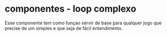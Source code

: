 <h1>componentes - loop complexo</h1>

Esse componente tem como funçao servir de base
para qualquer jogo que precise de um simples e que seja de fácil entendimento. 